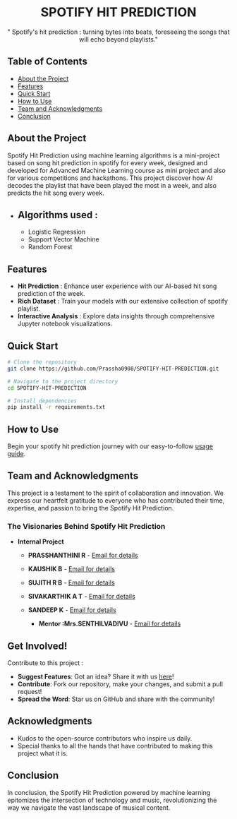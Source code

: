<div align="center">

# SPOTIFY HIT PREDICTION


" Spotify's hit prediction : turning bytes into beats, foreseeing the songs that will echo beyond playlists."

</div>

## Table of Contents 

- [About the Project](#about-the-project-)
- [Features](#features-)
- [Quick Start](#quick-start-)
- [How to Use](#how-to-use-)
- [Team and Acknowledgments](#team-and-acknowledgments-)
- [Conclusion](#conclusion-)


## About the Project 

Spotify Hit Prediction using machine learning algorithms is a mini-project based on song hit prediction in spotify for every week, designed and developed for Advanced Machine Learning course as mini project and also for various competitions and hackathons. This project discover how AI decodes the playlist that have been played the most in a week, and also predicts the hit song every week.

- ## Algorithms used :

  - Logistic Regression    
  -	Support Vector Machine  
  - Random Forest           


## Features 

-  **Hit Prediction** : Enhance user experience with our AI-based hit song prediction of the week.
-  **Rich Dataset** : Train your models with our extensive collection of spotify playlist.
-  **Interactive Analysis** : Explore data insights through comprehensive Jupyter notebook visualizations.


## Quick Start 

```bash
# Clone the repository
git clone https://github.com/Prassha0908/SPOTIFY-HIT-PREDICTION.git

# Navigate to the project directory
cd SPOTIFY-HIT-PREDICTION

# Install dependencies
pip install -r requirements.txt

```


## How to Use 

Begin your spotify hit prediction journey with our easy-to-follow [usage guide](usage.md).

## Team and Acknowledgments

This project is a testament to the spirit of collaboration and innovation. We express our heartfelt gratitude to everyone who has contributed their time, expertise, and passion to bring the Spotify Hit Prediction.

### The Visionaries Behind Spotify Hit Prediction

- **Internal Project**

  - **PRASSHANTHINI R** -  [Email for details](mailto:prasshanthinir.21aid@kongu.edu)
  - **KAUSHIK B** - [Email for details](mailto:kaushikb.21aid@kongu.edu)
  - **SUJITH R B** - [Email for details](mailto:sujithrb.21aid@kongu.edu)
  - **SIVAKARTHIK A T** - [Email for details](mailto:sivakarthikat.21aid@kongu.edu)
  - **SANDEEP K** - [Email for details](mailto:sandeepk.21aid@kongu.edu)
    
    - **Mentor :Mrs.SENTHILVADIVU** - [Email for details](mailto:senthilvadivu@kongu.edu)
    


## Get Involved! 

Contribute to this project :

-  **Suggest Features**: Got an idea? Share it with us [here](https://github.com/Prassha0908/SPOTIFY-HIT-PREDICTION/issues/new)!
-  **Contribute**: Fork our repository, make your changes, and submit a pull request!
-  **Spread the Word**: Star us on GitHub and share with the community!

## Acknowledgments 

- Kudos to the open-source contributors who inspire us daily.
- Special thanks to all the hands that have contributed to making this project what it is.

## Conclusion 
  In conclusion, the Spotify Hit Prediction powered by machine learning epitomizes the intersection of technology and music, revolutionizing the way we navigate the vast landscape of musical content.

